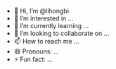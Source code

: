 - 👋 Hi, I’m @lihongbi
- 👀 I’m interested in ...
- 🌱 I’m currently learning ...
- 💞️ I’m looking to collaborate on ...
- 📫 How to reach me ...
- 😄 Pronouns: ...
- ⚡ Fun fact: ...

<!---
lihongbi/lihongbi is a ✨ special ✨ repository because its `README.md` (this file) appears on your GitHub profile.
You can click the Preview link to take a look at your changes.
--->
